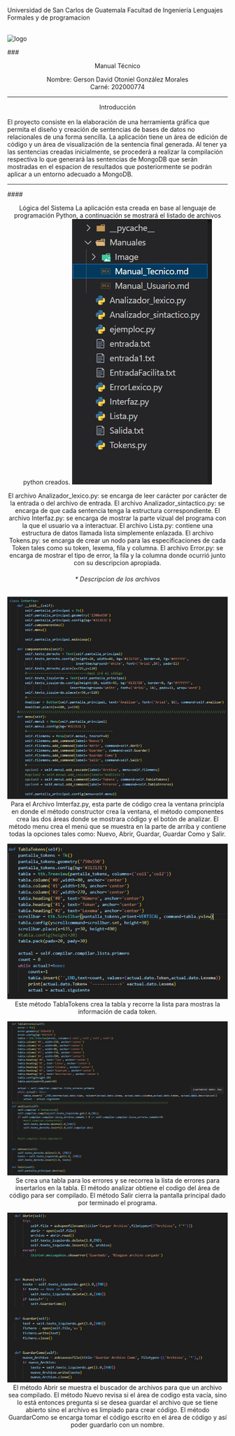 Universidad de San Carlos de Guatemala
Facultad de Ingeniería
Lenguajes Formales y de programacion

<br>![logo](Image/img1.jpg)

###<br><center>Manual Técnico </center>

<center>Nombre: Gerson David Otoniel González Morales</center>
<center>Carné: 202000774</center>

---

<center>Introducción</center><br>
El proyecto consiste en la elaboración de una herramienta gráfica que permita el diseño y creación de sentencias de bases de datos no relacionales de una forma sencilla. La aplicación tiene un área de edición de código y un área de visualización de la sentencia final generada. Al tener ya las sentencias creadas inicialmente, se procederá a realizar la compilación respectiva lo que generará las sentencias de MongoDB que serán mostradas en el espacion de resultados que posteriormente se podrán aplicar a un entorno adecuado a MongoDB.

---

####<center>Lógica del Sistema
La aplicación esta creada en base al lenguaje de programación Python, a continuación se mostrará el listado de archivos python creados.
![img1](Image/img6.jpg)

El archivo Analizador_lexico.py: se encarga de leer carácter por carácter de la entrada o del archivo de entrada.
El archivo Analizador_sintactico.py: se encarga de que cada sentencia tenga la estructura correspondiente.
El archivo Interfaz.py: se encarga de mostrar la parte vizual del programa con la que el usuario va a interactuar.
El archivo Lista.py: contiene una estructura de datos llamada lista simplemente enlazada.
El archivo Tokens.py: se encarga de crear un nodo para las especificaciones de cada Token tales como su token, lexema, fila y columna.
El archivo Error.py: se encarga de mostrar el tipo de error, la fila y la columna donde ocurrió junto con su descripcion apropiada.

###### \* Descripcion de los archivos

![img2](Image/img7.jpg)
Para el Archivo Imterfaz.py, esta parte de código crea la ventana principla en donde el método constructor crea la ventana, el método componentes crea las dos áreas donde se mostrara código y el botón de analizar. El método menu crea el menú que se muestra en la parte de arriba y contiene todas la opciones tales como: Nuevo, Abrir, Guardar, Guardar Como y Salir.

![img3](Image/img8.jpg)
Este método TablaTokens crea la tabla y recorre la lista para mostras la información de cada token.

![imag4](Image/img9.jpg)
Se crea una tabla para los errores y se recorrea la lista de errores para insertarlos en la tabla.
El método analizar obtiene el codigo del área de código para ser compilado.
El método Salir cierra la pantalla principal dado por terminado el programa.

![img5](Image/img10.jpg)
El método Abrir se muestra el buscador de archivos para que un archivo sea compilado.
El método Nuevo revisa si el área de codigo esta vacía, sino lo está entonces pregunta si se desea guardar el archivo que se tiene abierto sino el archivo es limpiado para crear código.
El método GuardarComo se encarga tomar el código escrito en el área de código y así poder guardarlo con un nombre.

